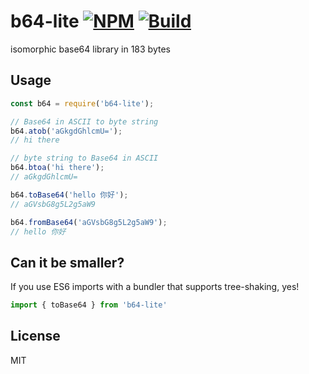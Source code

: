 # b64-lite [![NPM](https://img.shields.io/npm/v/b64-lite.svg)](https://npmjs.com/package/b64-lite) [![Build](https://travis-ci.org/kevlened/b64-lite.svg?branch=master)](https://travis-ci.org/kevlened/b64-lite)

isomorphic base64 library in 183 bytes

## Usage

```javascript
const b64 = require('b64-lite');

// Base64 in ASCII to byte string
b64.atob('aGkgdGhlcmU=');
// hi there

// byte string to Base64 in ASCII
b64.btoa('hi there');
// aGkgdGhlcmU=

b64.toBase64('hello 你好');
// aGVsbG8g5L2g5aW9

b64.fromBase64('aGVsbG8g5L2g5aW9');
// hello 你好
```

## Can it be smaller?

If you use ES6 imports with a bundler that supports tree-shaking, yes!

```javascript
import { toBase64 } from 'b64-lite'
```

## License

MIT

